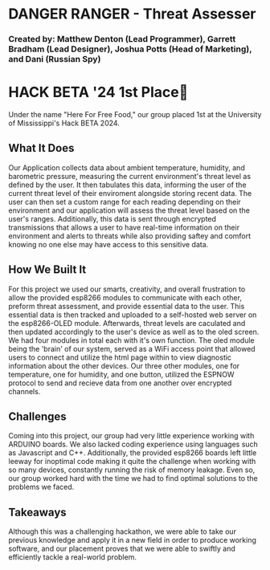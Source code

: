 # DANGER RANGER - Threat Assesser

### Created by: Matthew Denton (Lead Programmer), Garrett Bradham (Lead Designer), Joshua Potts (Head of Marketing), and Dani (Russian Spy)

# HACK BETA '24 1st Place🥇

Under the name "Here For Free Food," our group placed 1st at the University of Mississippi's Hack BETA 2024.

## What It Does

Our Application collects data about ambient temperature, humidity, and barometric pressure, measuring the current environment's threat level as defined by the user. It then tabulates this data, informing the user of the current threat level of their enviroment alongside storing recent data. The user can then set a custom range for each reading depending on their environment and our application will assess the threat level based on the user's ranges. Additionally, this data is sent through encrypted transmissions that allows a user to have real-time information on their environment and alerts to threats while also providing saftey and comfort knowing no one else may have access to this sensitive data.

## How We Built It

For this project we used our smarts, creativity, and overall frustration to allow the provided esp8266 modules to communicate with each other, preform threat assessment, and provide essential data to the user. This essential data is then tracked and uploaded to a self-hosted web server on the esp8266-OLED module. Afterwards, threat levels are caculated and then updated accordingly to the user's device as well as to the oled screen. We had four modules in total each with it's own function. The oled module being the 'brain' of our system, served as a WiFi access point that allowed users to connect and utilize the html page within to view diagnostic information about the other devices. Our three other modules, one for temperature, one for humidity, and one button, utilized the ESPNOW protocol to send and recieve data from one another over encrypted channels.

## Challenges

Coming into this project, our group had very little experience working with ARDUINO boards. We also lacked coding experience using languages such as Javascript and C++. Additionally, the provided esp8266 boards left little leeway for inoptimal code making it quite the challenge when working with so many devices, constantly running the risk of memory leakage. Even so, our group worked hard with the time we had to find optimal solutions to the problems we faced.

## Takeaways

Although this was a challenging hackathon, we were able to take our previous knowledge and apply it in a new field in order to produce working software, and our placement proves that we were able to swiftly and efficiently tackle a real-world problem.
